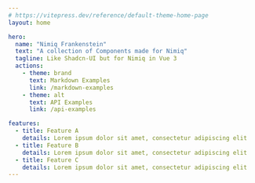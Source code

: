 ```yaml
---
# https://vitepress.dev/reference/default-theme-home-page
layout: home

hero:
  name: "Nimiq Frankenstein"
  text: "A collection of Components made for Nimiq"
  tagline: Like Shadcn-UI but for Nimiq in Vue 3
  actions:
    - theme: brand
      text: Markdown Examples
      link: /markdown-examples
    - theme: alt
      text: API Examples
      link: /api-examples

features:
  - title: Feature A
    details: Lorem ipsum dolor sit amet, consectetur adipiscing elit
  - title: Feature B
    details: Lorem ipsum dolor sit amet, consectetur adipiscing elit
  - title: Feature C
    details: Lorem ipsum dolor sit amet, consectetur adipiscing elit
---
```

